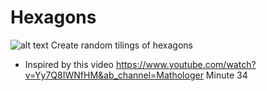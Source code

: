 # Hexagons
![alt text](https://github.com/science4performance/Hexagons/blob/main/Hexagon%206.png)
 Create random tilings of hexagons
-  Inspired by this video https://www.youtube.com/watch?v=Yy7Q8IWNfHM&ab_channel=Mathologer Minute 34

